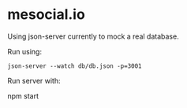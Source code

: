 # mesocial.io

Using json-server currently to mock a real database.

Run using:

```
json-server --watch db/db.json -p=3001
```

Run server with:

npm start
